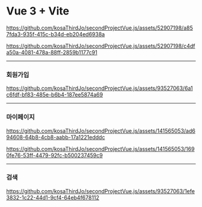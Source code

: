 # Vue 3 + Vite



https://github.com/kosaThirdJo/secondProjectVue.js/assets/52907198/a857fda3-935f-415c-b34d-eb204ed6938a



https://github.com/kosaThirdJo/secondProjectVue.js/assets/52907198/c4dfa50a-4081-478a-88ff-2859b1177c91


<hr/>

### 회원가입
https://github.com/kosaThirdJo/secondProjectVue.js/assets/93527063/6a1c6fdf-bf83-485e-b6b4-187ee5874a69




<hr/>

### 마이페이지
https://github.com/kosaThirdJo/secondProjectVue.js/assets/141565053/ad694608-64b8-4cb8-aabb-17a1221edddc


https://github.com/kosaThirdJo/secondProjectVue.js/assets/141565053/1690fe76-53ff-4479-92fc-b500237459c9



<hr/>

### 검색
https://github.com/kosaThirdJo/secondProjectVue.js/assets/93527063/1efe3832-1c22-44d1-9cf4-64eb4f678112





